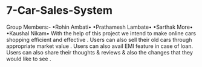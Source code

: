 # 7-Car-Sales-System
Group Members:- •Rohin Ambati•  •Prathamesh Lambate•  •Sarthak More•  •Kaushal Nikam•  With the help of this project we intend to make online cars shopping efficient and effective . Users can also sell their old cars through appropriate market value . Users can also avail EMI feature in case of loan. Users can also share their thoughts &amp; reviews &amp; also the changes that they would like to see .
